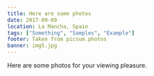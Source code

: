 ```yaml
---
title: Here are some photos
date: 2017-09-09
location: La Mancha, Spain
tags: ["Something", "Samples", "Example"]
footer: Taken from picsum.photos
banner: img5.jpg
---
```

Here are some photos for your viewing pleasure.

<!--more-->